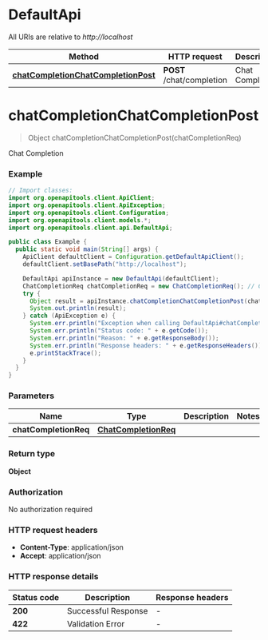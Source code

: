 # DefaultApi

All URIs are relative to *http://localhost*

| Method | HTTP request | Description |
|------------- | ------------- | -------------|
| [**chatCompletionChatCompletionPost**](DefaultApi.md#chatCompletionChatCompletionPost) | **POST** /chat/completion | Chat Completion |


<a id="chatCompletionChatCompletionPost"></a>
# **chatCompletionChatCompletionPost**
> Object chatCompletionChatCompletionPost(chatCompletionReq)

Chat Completion

### Example
```java
// Import classes:
import org.openapitools.client.ApiClient;
import org.openapitools.client.ApiException;
import org.openapitools.client.Configuration;
import org.openapitools.client.models.*;
import org.openapitools.client.api.DefaultApi;

public class Example {
  public static void main(String[] args) {
    ApiClient defaultClient = Configuration.getDefaultApiClient();
    defaultClient.setBasePath("http://localhost");

    DefaultApi apiInstance = new DefaultApi(defaultClient);
    ChatCompletionReq chatCompletionReq = new ChatCompletionReq(); // ChatCompletionReq | 
    try {
      Object result = apiInstance.chatCompletionChatCompletionPost(chatCompletionReq);
      System.out.println(result);
    } catch (ApiException e) {
      System.err.println("Exception when calling DefaultApi#chatCompletionChatCompletionPost");
      System.err.println("Status code: " + e.getCode());
      System.err.println("Reason: " + e.getResponseBody());
      System.err.println("Response headers: " + e.getResponseHeaders());
      e.printStackTrace();
    }
  }
}
```

### Parameters

| Name | Type | Description  | Notes |
|------------- | ------------- | ------------- | -------------|
| **chatCompletionReq** | [**ChatCompletionReq**](ChatCompletionReq.md)|  | |

### Return type

**Object**

### Authorization

No authorization required

### HTTP request headers

 - **Content-Type**: application/json
 - **Accept**: application/json

### HTTP response details
| Status code | Description | Response headers |
|-------------|-------------|------------------|
| **200** | Successful Response |  -  |
| **422** | Validation Error |  -  |

